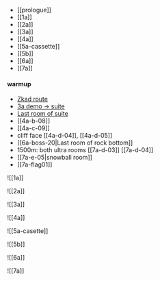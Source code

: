 * [[prologue]]
* [[1a]]
* [[2a]]
* [[3a]]
* [[4a]]
* [[5a-cassette]]
* [[5b]]
* [[6a]]
* [[7a]]

#### warmup
* [Zkad route](any/1a/crossing/1a-6b.md)
* [3a demo -> suite](any/3a/elevator_shaft/3a-04-d.md)
* [Last room of suite](any/3a/presidential_suite/3a-roof06.md)
* [[4a-b-08]]
* [[4a-c-09]]
* cliff face [[4a-d-04]], [[4a-d-05]]
* [[6a-boss-20|Last room of rock bottom]]
* 1500m: both ultra rooms [[7a-d-03]] [[7a-d-04]]
* [[7a-e-05|snowball room]]
* [[7a-flag01]]

![[1a]]

![[2a]]

![[3a]]

![[4a]]

![[5a-casette]]

![[5b]]

![[6a]]

![[7a]]
